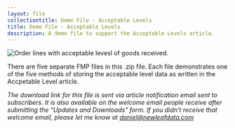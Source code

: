 ```yaml
---
layout: file
collectiontitle: Demo File - Acceptable Levels
title: Demo File - Acceptable Levels
description: A demo file to support the Acceptable Levels article.
---
```


![Order lines with acceptable levesl of goods received.](http://newleafdata.com/images/fmp_AcceptableLevels.png)

There are five separate FMP files in this .zip file.  Each file demonstrates one of the five methods of storing the acceptable level data as written in the Accpetable Level article.

*The download link for this file is sent via article notification email sent to subscribers.  It is also available on the welcome email people receive after submitting the "Updates and Downloads" form.  If you didn't receive that welcome email, please let me know at daniel@newleafdata.com*
